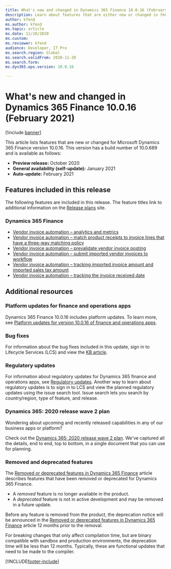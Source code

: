 ```yaml
---
title: What's new and changed in Dynamics 365 Finance 10.0.16 (February 2021)
description: Learn about features that are either new or changed in the Dynamics 365 Finance version 10.0.16 preview release distributed in February 2021.
author: kfend
ms.author: kfend
ms.topic: article
ms.date: 11/20/2020
ms.custom: 
ms.reviewer: kfend 
audience: Developer, IT Pro
ms.search.region: Global
ms.search.validFrom: 2020-11-20
ms.search.form:
ms.dyn365.ops.version: 10.0.16

---
```

# What's new and changed in Dynamics 365 Finance 10.0.16 (February 2021)

[!include [banner](../includes/banner.md)]

This article lists features that are new or changed for Microsoft Dynamics 365 Finance version 10.0.16. This version has a build number of 10.0.689 and is available as follows:

- **Preview release:** October 2020
- **General availability (self-update):** January 2021
- **Auto-update:** February 2021

## Features included in this release
The following features are included in this release. The feature titles link to additional information on the [Release plans](/dynamics365/release-plans/) site. 

### Dynamics 365 Finance
 - [Vendor invoice automation – analytics and metrics](/dynamics365-release-plan/2020wave2/finance-operations/dynamics365-finance/vendor-invoice-automation-analytics-metrics)
 - [Vendor invoice automation – match product receipts to invoice lines that have a three-way matching policy](/dynamics365-release-plan/2020wave2/finance-operations/dynamics365-finance/vendor-invoice-automation-match-product-receipts-invoice-lines-that-have-three-way-matching-policy)
- [Vendor invoice automation – prevalidate vendor invoice posting](/dynamics365-release-plan/2020wave2/finance-operations/dynamics365-finance/vendor-invoice-automation-pre-validate-vendor-invoice-posting)
- [Vendor invoice automation – submit imported vendor invoices to workflow](/dynamics365-release-plan/2020wave2/finance-operations/dynamics365-finance/vendor-invoice-automation-submit-imported-vendor-invoices-workflow)
- [Vendor invoice automation – tracking imported invoice amount and imported sales tax amount](/dynamics365-release-plan/2020wave2/finance-operations/dynamics365-finance/vendor-invoice-automation-tracking-imported-invoice-amount-imported-sales-tax-amount)
- [Vendor invoice automation – tracking the invoice received date](/dynamics365-release-plan/2020wave2/finance-operations/dynamics365-finance/vendor-invoice-automation-tracking-invoice-received-date)
 
## Additional resources

### Platform updates for finance and operations apps
Dynamics 365 Finance 10.0.16 includes platform updates. To learn more, see [Platform updates for version 10.0.16 of finance and operations apps](../../fin-ops-core/dev-itpro/get-started/whats-new-platform-updates-10-0-16.md). 

### Bug fixes 
For information about the bug fixes included in this update, sign in to Lifecycle Services (LCS) and view the [KB article](https://fix.lcs.dynamics.com/Issue/Details?bugId=528995&dbType=3&qc=267a545fabd24e111868bedc16716f5713a785ed096cdb6209526f41631e41db).

### Regulatory updates
For information about regulatory updates for Dynamics 365 finance and operations apps, see [Regulatory updates](../localizations/global/regulatory-updates.md). Another way to learn about regulatory updates is to sign in to LCS and view the planned regulatory updates using the issue search tool. Issue search lets you search by country/region, type of feature, and release. 

### Dynamics 365: 2020 release wave 2 plan

Wondering about upcoming and recently released capabilities in any of our business apps or platform?

Check out the [Dynamics 365: 2020 release wave 2 plan](/dynamics365-release-plan/2020wave2/). We've captured all the details, end to end, top to bottom, in a single document that you can use for planning.

### Removed and deprecated features

The [Removed or deprecated features in Dynamics 365 Finance](../get-started/removed-deprecated-features-finance.md) article describes features that have been removed or deprecated for Dynamics 365 Finance.

- A *removed* feature is no longer available in the product.
- A *deprecated* feature is not in active development and may be removed in a future update.

Before any feature is removed from the product, the deprecation notice will be announced in the [Removed or deprecated features in Dynamics 365 Finance](../get-started/removed-deprecated-features-finance.md) article 12 months prior to the removal.

For breaking changes that only affect compilation time, but are binary compatible with sandbox and production environments, the deprecation time will be less than 12 months. Typically, these are functional updates that need to be made to the compiler.


[!INCLUDE[footer-include](../../includes/footer-banner.md)]

